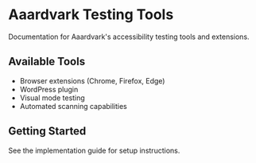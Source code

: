 # Aaardvark Testing Tools

Documentation for Aaardvark's accessibility testing tools and extensions.

## Available Tools

- Browser extensions (Chrome, Firefox, Edge)
- WordPress plugin
- Visual mode testing
- Automated scanning capabilities

## Getting Started

See the implementation guide for setup instructions.
